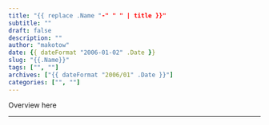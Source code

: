 ```yaml
---
title: "{{ replace .Name "-" " " | title }}"
subtitle: ""
draft: false
description: ""
author: "makotow"
date: {{ dateFormat "2006-01-02" .Date }}
slug: "{{.Name}}"
tags: ["", ""]
archives: ["{{ dateFormat "2006/01" .Date }}"]
categories: ["", ""]
---
```


Overview here

<!--more-->

<!-- toc -->

---